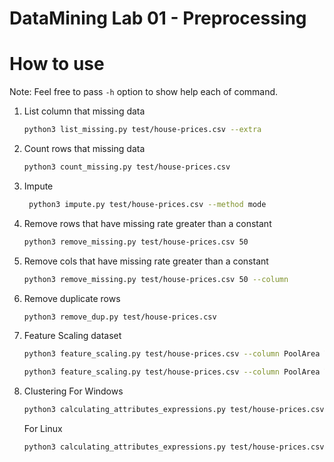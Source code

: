 # DataMining Lab 01 - Preprocessing

# How to use

Note: Feel free to pass `-h` option to show help each of command.

1. List column that missing data

    ```bash
    python3 list_missing.py test/house-prices.csv --extra
    ```

2. Count rows that missing data

    ```bash
    python3 count_missing.py test/house-prices.csv
    ``` 

3. Impute
   ```bash
    python3 impute.py test/house-prices.csv --method mode
    ```

 4. Remove rows that have missing rate greater than a constant
    ```bash
    python3 remove_missing.py test/house-prices.csv 50
    ```

5. Remove cols that have missing rate greater than a constant
    ```bash
    python3 remove_missing.py test/house-prices.csv 50 --column
    ```
6. Remove duplicate rows
    ```bash
    python3 remove_dup.py test/house-prices.csv
    ```

7. Feature Scaling dataset
    ```bash
    python3 feature_scaling.py test/house-prices.csv --column PoolArea YrSold
    ```

    ```bash
    python3 feature_scaling.py test/house-prices.csv --column PoolArea YrSold --method zscore
    ```

8. Clustering
    For Windows
    ```bash
    python3 calculating_attributes_expressions.py test/house-prices.csv YrSold + SalePrice * 2 --cname Total
    ```
    For Linux
    ```bash
    python3 calculating_attributes_expressions.py test/house-prices.csv YrSold + SalePrice \* 2 --cname Total
    ```

